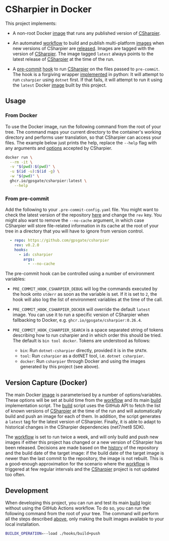 # CSharpier in Docker

This project implements:
+ A non-root Docker [image] that runs any published version of [CSharpier].
+ An automated [workflow] to build and publish multi-platform [images] when new
  versions of CSharpier are [released](#version-capture). Images are tagged with
  the version of [CSharpier]. The image tagged `latest` always points to the
  latest release of [CSharpier] at the time of the run.
+ A [pre-commit] [hook] to run [CSharpier] on the files passed to `pre-commit`.
  The hook is a forgiving wrapper [implemented] in python: It will attempt to
  run `csharpier` using `dotnet` first. If that fails, it will attempt to run it
  using the `latest` Docker [image][images] built by this project.

  [image]: ./Dockerfile
  [CSharpier]: https://github.com/belav/csharpier
  [workflow]: ./.github/workflows/csharpier.yml
  [images]: https://github.com/gpsgate/csharpier/pkgs/container/csharpier
  [pre-commit]: https://pre-commit.com/
  [hook]: ./.pre-commit-hooks.yaml
  [implemented]: ./pre_commit_hooks/csharpier.py

## Usage

### From Docker

To use the Docker image, run the following command from the root of your tree.
The command maps your current directory to the container's working directory and
performs user translation, so that CSharpier can access your files. The example
below just prints the help, replace the `--help` flag with any arguments and
[options] accepted by CSharpier.

```bash
docker run \
  --rm -it \
  -v "$(pwd):$(pwd)" \
  -u $(id -u):$(id -g) \
  -w "$(pwd)" \
  ghcr.io/gpsgate/csharpier:latest \
    --help
```

  [options]: https://csharpier.com/docs/CLI#command-line-options

### From pre-commit

Add the following to your `.pre-commit-config.yaml` file. You might want to
check the latest version of the repository [here][history] and change the `rev`
key. You might also want to remove the `--no-cache` argument, in which case
CSharpier will store file-related information in its cache at the root of your
tree in a directory that you will have to ignore from version control.

```yaml
  - repo: https://github.com/gpsgate/csharpier
    rev: v0.2.0
    hooks:
      - id: csharpier
        args:
          - --no-cache
```

The pre-commit hook can be controlled using a number of environment variables:

+ `PRE_COMMIT_HOOK_CSHARPIER_DEBUG` will log the commands executed by the hook
  onto `stderr` as soon as the variable is set. If it is set to `2`, the hook
  will also log the list of environment variables at the time of the call.
+ `PRE_COMMIT_HOOK_CSHARPIER_DOCKER` will override the default `latest` image.
  You can use it to run a specific version of CSharpier when fallbacking to
  Docker, e.g. `ghcr.io/gpsgate/csharpier:0.26.4`.
+ `PRE_COMMIT_HOOK_CSHARPIER_SEARCH` is a space separated string of tokens
  describing how to run csharpier and in which order this should be tried. The
  default is `bin tool docker`. Tokens are understood as follows:
  + `bin`: Run `dotnet-csharpier` directly, provided it is in the `$PATH`.
  + `tool`: Run `csharpier` as a dotNET tool, i.e. `dotnet csharpier`.
  + `docker`: Run `csharpier` through Docker and using the images generated by
    this project (see above).

  [history]: https://github.com/gpsgate/csharpier/commits/main

## Version Capture (Docker)

The main Docker [image] is parameterised by a number of options/variables. These
options will be set at build time from the [workflow] and its main [build]
implementation script. The [build] script uses the GitHub API to fetch the list
of known versions of [CSharpier] at the time of the run and will automatically
build and push an image for each of them. In addition, the script generates a
`latest` tag for the latest version of CSharpier. Finally, it is able to adapt
to historical changes in the CSharpier dependencies (net7/net8 SDK).

The [workflow] is set to run twice a week, and will only build and push new
images if either this project has changed or a new version of CSharpier has been
released. Decisions are made based on the [history] of the repository and the
build date of the target image: if the build date of the target image is newer
than the last commit to the repository, the image is not rebuilt. This is a
good-enough approximation for the scenario where the [workflow] is triggered at
few regular intervals and the [CSharpier] project is not updated too often.

  [build]: ./hooks/build+push
  [history]: https://github.com/gpsgate/csharpier/commits/main

## Development

When developing this project, you can run and test its main [build] logic
without using the GitHub Actions workflow. To do so, you can run the following
command from the root of your tree. The command will perform all the steps
described [above](#version-capture), only making the built images available to
your local installation.

```bash
BUILDX_OPERATION=--load ./hooks/build+push
```
